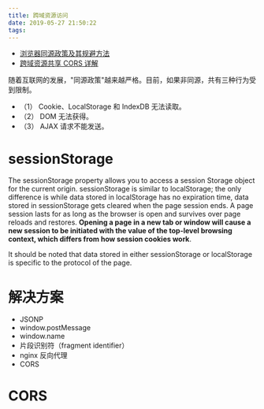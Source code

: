 ```yaml
---
title: 跨域资源访问
date: 2019-05-27 21:50:22
tags:
---
```


-   [浏览器同源政策及其规避方法](http://www.ruanyifeng.com/blog/2016/04/same-origin-policy.html)
-   [跨域资源共享 CORS 详解](http://www.ruanyifeng.com/blog/2016/04/cors.html?utm_medium=referral)

随着互联网的发展，"同源政策"越来越严格。目前，如果非同源，共有三种行为受到限制。

-   （1） Cookie、LocalStorage 和 IndexDB 无法读取。
-   （2） DOM 无法获得。
-   （3） AJAX 请求不能发送。

# sessionStorage

The sessionStorage property allows you to access a session Storage object for the current origin. sessionStorage is similar to localStorage; the only difference is while data stored in localStorage has no expiration time, data stored in sessionStorage gets cleared when the page session ends. A page session lasts for as long as the browser is open and survives over page reloads and restores. **Opening a page in a new tab or window will cause a new session to be initiated with the value of the top-level browsing context, which differs from how session cookies work**.

It should be noted that data stored in either sessionStorage or localStorage is specific to the protocol of the page.

# 解决方案

-   JSONP
-   window.postMessage
-   window.name
-   片段识别符（fragment identifier）
-   nginx 反向代理
-   CORS

# CORS
